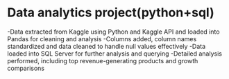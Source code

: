 # Data analytics project(python+sql)
-Data extracted from Kaggle using Python and Kaggle API and loaded into Pandas for cleaning and analysis 
-Columns added, column names standardized and data cleaned to handle null values effectively 
-Data loaded into SQL Server for further analysis and querying 
-Detailed analysis performed, including top revenue-generating products and growth comparisons 
